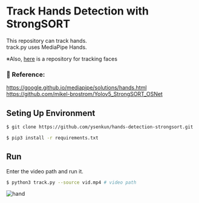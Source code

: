 # Track Hands Detection with StrongSORT

This repository can track hands.  
track.py uses MediaPipe Hands.  

※Also, [here](https://github.com/ysenkun/faces-detection-strongsort) is a repository for tracking faces

### :raising_hand: Reference:
https://google.github.io/mediapipe/solutions/hands.html  
https://github.com/mikel-brostrom/Yolov5_StrongSORT_OSNet


## Seting Up Environment

```bash
$ git clone https://github.com/ysenkun/hands-detection-strongsort.git
```

```bash
$ pip3 install -r requirements.txt
```

## Run
Enter the video path and run it.
```bash
$ python3 track.py --source vid.mp4 # video path
```

![hand](https://user-images.githubusercontent.com/82140392/180654842-fb6bde4e-d152-40d8-8d4c-c674da446108.gif)

